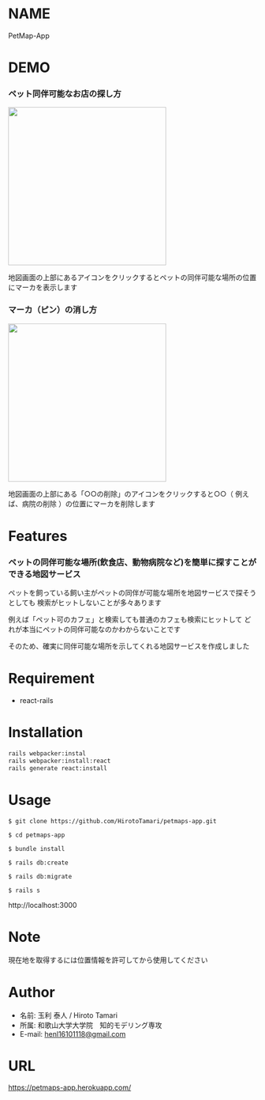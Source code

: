 # NAME

PetMap-App

# DEMO
 
 ### ペット同伴可能なお店の探し方

 <img src="https://user-images.githubusercontent.com/46047753/90959724-c86e6100-e4d7-11ea-8e42-e53f982138a7.gif" width="320">

 地図画面の上部にあるアイコンをクリックするとペットの同伴可能な場所の位置にマーカを表示します

 ### マーカ（ピン）の消し方
 
 <img src="https://user-images.githubusercontent.com/46047753/90959759-f358b500-e4d7-11ea-813e-7e72265d3bd8.gif" width="320">
 
 地図画面の上部にある「○○の削除」のアイコンをクリックすると○○（ 例えば、病院の削除 ）の位置にマーカを削除します
 
# Features
 
 
 ### ペットの同伴可能な場所(飲食店、動物病院など)を簡単に探すことができる地図サービス

 ペットを飼っている飼い主がペットの同伴が可能な場所を地図サービスで探そうとしても
 検索がヒットしないことが多々あります
 
 例えば「ペット可のカフェ」と検索しても普通のカフェも検索にヒットして
 どれが本当にペットの同伴可能なのかわからないことです
 
 そのため、確実に同伴可能な場所を示してくれる地図サービスを作成しました
 
# Requirement

* react-rails
 
# Installation
 
 ```bash
 rails webpacker:instal
 rails webpacker:install:react
 rails generate react:install
 ```
 
# Usage

```
$ git clone https://github.com/HirotoTamari/petmaps-app.git

$ cd petmaps-app

$ bundle install

$ rails db:create

$ rails db:migrate

$ rails s
```
http://localhost:3000
 
# Note
 
現在地を取得するには位置情報を許可してから使用してください
 
# Author

* 名前: 玉利 泰人 / Hiroto Tamari
* 所属: 和歌山大学大学院　知的モデリング専攻
* E-mail: henl16101118@gmail.com

# URL

https://petmaps-app.herokuapp.com/
